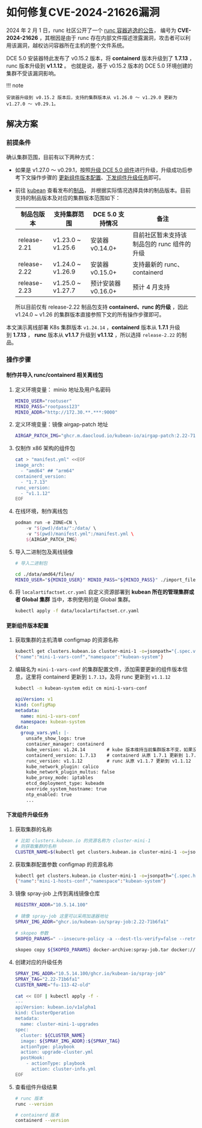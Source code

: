 # 如何修复CVE-2024-21626漏洞

2024 年 2 月 1 日，runc 社区公开了一个 [runc 容器逃逸的公告](https://github.com/opencontainers/runc/security/advisories/GHSA-xr7r-f8xq-vfvv)，
编号为 **CVE-2024-21626** ，其根因是由于 runc 存在内部文件描述泄露漏洞，攻击者可以利用该漏洞，越权访问容器所在主机的整个文件系统。

DCE 5.0 安装器特此发布了 v0.15.2 版本，将 **containerd** 版本升级到了 **1.7.13** ，runc 版本升级到 **v1.1.12** 。
也就是说，基于 v0.15.2 版本的 DCE 5.0 环境创建的集群不受该漏洞影响。

!!! note

    安装器升级到 v0.15.2 版本后，支持的集群版本从 v1.26.0 ～ v1.29.0 更新为 v1.27.0 ～ v0.29.1。

## 解决方案

### 前提条件

确认集群范围，目前有以下两种方式：

- 如果是 v1.27.0 ～ v0.29.1，按照[升级 DCE 5.0 组件](../upgrade.md)进行升级，升级成功后参考下文操作步骤的 [更新组件版本配置](#_5)、[下发组件升级任务](#_6)即可。
- 前往 [kubean](https://github.com/kubean-io/kubean) 查看发布的[制品](https://kubean-io.github.io/kubean/zh/releases/artifacts/)，
  并根据实际情况选择具体的制品版本。目前支持的制品版本及对应的集群版本范围如下：
  
    | 制品包版本 | 支持集群范围 | DCE 5.0 支持情况 | 备注 |
    | --- | --- | --- | --- |
    | release-2.21 | v1.23.0 ~ v1.25.6 | 安装器 v0.14.0+ | 目前社区暂未支持该制品包的 runc 组件的升级 |
    | release-2.22 | v1.24.0 ~ v1.26.9 | 安装器 v0.15.0+  | 支持最新的 runc、containerd  |
    | release-2.23 | v1.25.0 ~ v1.27.7 | 预计安装器 v0.16.0+ | 预计 4 月支持 |

    所以目前仅有 release-2.22 制品包支持 **containerd、runc 的升级** ，因此 v1.24.0 ~ v1.26 的集群版本直接参照下文的所有操作步骤即可。

本文演示离线部署 K8s 集群版本 `v1.24.14` ，**containerd** 版本从 **1.7.1** 升级到 **1.7.13** ，
**runc** 版本从 **v1.1.7** 升级到 **v1.1.12** ，所以选择 `release-2.22` 的制品。

### 操作步骤

#### 制作并导入 runc/containerd 相关离线包

1. 定义环境变量： minio 地址及用户名密码

    ```bash
    MINIO_USER="rootuser"
    MINIO_PASS="rootpass123"
    MINIO_ADDR="http://172.30.**.***:9000"
    ```

2. 定义环境变量：镜像 airgap-patch 地址

    ```bash
    AIRGAP_PATCH_IMG="ghcr.m.daocloud.io/kubean-io/airgap-patch:2.22-71b6fa1"
    ```

3. 仅制作 x86 架构的组件包

    ```bash
    cat > "manifest.yml" <<EOF
    image_arch:
      - "amd64" ## "arm64"
    containerd_version:
      - "1.7.13"
    runc_version:
      - "v1.1.12"
    EOF
    ```

4. 在线环境，制作离线包

    ```groovy
    podman run -e ZONE=CN \
        -v "$(pwd)/data/":/data/ \
        -v "$(pwd)/manifest.yml":/manifest.yml \
        ${AIRGAP_PATCH_IMG}
    ```

5. 导入二进制包及离线镜像

    ```bash
    # 导入二进制包
    
    cd ./data/amd64/files/
    MINIO_USER="${MINIO_USER}" MINIO_PASS="${MINIO_PASS}" ./import_files.sh "${MINIO_ADDR}"
    ```

6. 将 `localartifactset.cr.yaml` 自定义资源部署到 **kubean 所在的管理集群或者 Global 集群** 当中，本例使用的是 Global 集群。

    ```bash
    kubectl apply -f data/localartifactset.cr.yaml
    ```

#### 更新组件版本配置

1. 获取集群的主机清单 configmap 的资源名称

    ```bash
    kubectl get clusters.kubean.io cluster-mini-1 -o=jsonpath="{.spec.varsConfRef}{'\n'}"
    {"name":"mini-1-vars-conf","namespace":"kubean-system"}
    ```

2. 编辑名为 `mini-1-vars-conf` 的集群配置文件，添加需要更新的组件版本信息，这里将 containerd 更新到 `1.7.13`，及将 runc 更新到 `v1.1.12`

    ```bash
    kubectl -n kubean-system edit cm mini-1-vars-conf
    ```
    
    ```yaml title="mini-1-vars-conf.yaml"
    apiVersion: v1
    kind: ConfigMap
    metadata:
      name: mini-1-vars-conf
      namespace: kubean-system
    data:
      group_vars.yml: |-
        unsafe_show_logs: true
        container_manager: containerd
        kube_version: v1.24.14        # kube 版本维持当前集群版本不变，如果没有需要添加
        containerd_version: 1.7.13    # containerd 从原 1.7.1 更新到 1.7.13
        runc_version: v1.1.12         # runc 从原 v1.1.7 更新到 v1.1.12
        kube_network_plugin: calico
        kube_network_plugin_multus: false
        kube_proxy_mode: iptables
        etcd_deployment_type: kubeadm
        override_system_hostname: true
        ntp_enabled: true
        ...
    ```

#### 下发组件升级任务

1. 获取集群的名称

    ```bash
    # 比如 clusters.kubean.io 的资源名称为 cluster-mini-1
    # 则获取集群的名称
    CLUSTER_NAME=$(kubectl get clusters.kubean.io cluster-mini-1 -o=jsonpath="{.metadata.name}{'\n'}")
    ```

2. 获取集群配置参数 configmap 的资源名称

    ```bash
    kubectl get clusters.kubean.io cluster-mini-1 -o=jsonpath="{.spec.hostsConfRef}{'\n'}"
    {"name":"mini-1-hosts-conf","namespace":"kubean-system"}
    ```

3. 镜像 spray-job 上传到离线镜像仓库

    ```bash
    REGISTRY_ADDR="10.5.14.100"
       
    # 镜像 spray-job 这里可以采用加速器地址
    SPRAY_IMG_ADDR="ghcr.io/kubean-io/spray-job:2.22-71b6fa1"
       
    # skopeo 参数
    SKOPEO_PARAMS=" --insecure-policy -a --dest-tls-verify=false --retry-times=3 "
     
    skopeo copy ${SKOPEO_PARAMS} docker-archive:spray-job.tar docker://${REGISTRY_ADDR}/${SPRAY_IMG_ADDR}
    ```

4. 创建对应的升级任务

    ```bash
    SPRAY_IMG_ADDR="10.5.14.100/ghcr.io/kubean-io/spray-job"
    SPRAY_TAG="2.22-71b6fa1"
    CLUSTER_NAME="fu-113-42-old"
      
    cat << EOF | kubectl apply -f -
    ---
    apiVersion: kubean.io/v1alpha1
    kind: ClusterOperation
    metadata:
      name: cluster-mini-1-upgrades
    spec:
      cluster: ${CLUSTER_NAME}
      image: ${SPRAY_IMG_ADDR}:${SPRAY_TAG}
      actionType: playbook
      action: upgrade-cluster.yml
      postHook:
        - actionType: playbook
          action: cluster-info.yml
    EOF
    ```

5. 查看组件升级结果

    ```bash
    # runc 版本
    runc --version
    
    # containerd 版本
    containerd --version
    ```
